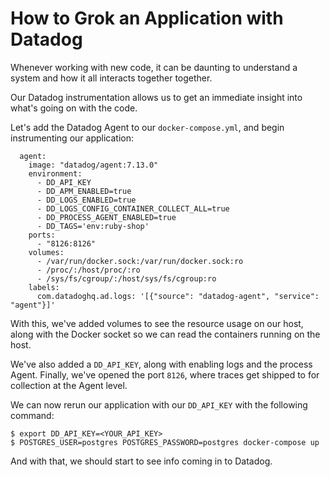 # How to Grok an Application with Datadog

Whenever working with new code, it can be daunting to understand a system and how it all interacts together together.

Our Datadog instrumentation allows us to get an immediate insight into what's going on with the code. 

Let's add the Datadog Agent to our `docker-compose.yml`, and begin instrumenting our application:

```
  agent:
    image: "datadog/agent:7.13.0"
    environment:
      - DD_API_KEY
      - DD_APM_ENABLED=true
      - DD_LOGS_ENABLED=true
      - DD_LOGS_CONFIG_CONTAINER_COLLECT_ALL=true
      - DD_PROCESS_AGENT_ENABLED=true
      - DD_TAGS='env:ruby-shop'
    ports:
      - "8126:8126"
    volumes:
      - /var/run/docker.sock:/var/run/docker.sock:ro
      - /proc/:/host/proc/:ro
      - /sys/fs/cgroup/:/host/sys/fs/cgroup:ro
    labels:
      com.datadoghq.ad.logs: '[{"source": "datadog-agent", "service": "agent"}]'
```

With this, we've added volumes to see the resource usage on our host, along with the Docker socket so we can read the containers running on the host.

We've also added a `DD_API_KEY`, along with enabling logs and the process Agent. Finally, we've opened the port `8126`, where traces get shipped to for collection at the Agent level.

We can now rerun our application with our `DD_API_KEY` with the following command:

```
$ export DD_API_KEY=<YOUR_API_KEY>
$ POSTGRES_USER=postgres POSTGRES_PASSWORD=postgres docker-compose up
```

And with that, we should start to see info coming in to Datadog.
